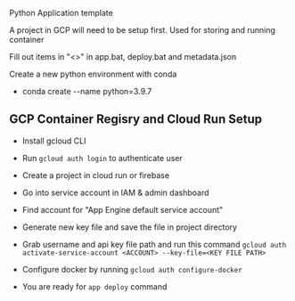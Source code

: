 Python Application template

A project in GCP will need to be setup first. Used for storing and running container 

Fill out items in "<>" in app.bat, deploy.bat and metadata.json

Create a new python environment with conda

- conda create --name <app name> python=3.9.7

## GCP Container Regisry and Cloud Run Setup

- Install gcloud CLI

- Run `gcloud auth login` to authenticate user

- Create a project in cloud run or firebase

- Go into service account in IAM & admin dashboard

- Find account for "App Engine default service account"

- Generate new key file and save the file in project directory

- Grab username and api key file path and run this command
    `gcloud auth activate-service-account <ACCOUNT> --key-file=<KEY FILE PATH>`

- Configure docker by running `gcloud auth configure-docker`

- You are ready for `app deploy` command